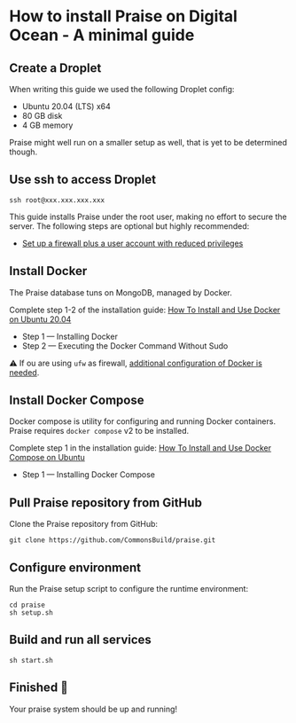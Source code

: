 # How to install Praise on Digital Ocean - A minimal guide

## Create a Droplet

When writing this guide we used the following Droplet config:

- Ubuntu 20.04 (LTS) x64
- 80 GB disk
- 4 GB memory

Praise might well run on a smaller setup as well, that is yet to be determined though.

## Use ssh to access Droplet

```
ssh root@xxx.xxx.xxx.xxx
```

This guide installs Praise under the root user, making no effort to secure the server. The following steps are optional but highly recommended:

- [Set up a firewall plus a user account with reduced privileges](digital-ocean-initial-setup.md)

## Install Docker

The Praise database tuns on MongoDB, managed by Docker.

Complete step 1-2 of the installation guide: [How To Install and Use Docker on Ubuntu 20.04](https://www.digitalocean.com/community/tutorials/how-to-install-and-use-docker-on-ubuntu-20-04)

- Step 1 — Installing Docker
- Step 2 — Executing the Docker Command Without Sudo

⚠ If ou are using `ufw` as firewall, [additional configuration of Docker is needed](configure-ufw-for-docker.md).

## Install Docker Compose

Docker compose is utility for configuring and running Docker containers. Praise requires `docker compose` v2 to be installed.

Complete step 1 in the installation guide: [How To Install and Use Docker Compose on Ubuntu](https://www.digitalocean.com/community/tutorials/how-to-install-and-use-docker-compose-on-ubuntu-22-04)

- Step 1 — Installing Docker Compose

## Pull Praise repository from GitHub

Clone the Praise repository from GitHub:

```
git clone https://github.com/CommonsBuild/praise.git
```

## Configure environment

Run the Praise setup script to configure the runtime environment:

```
cd praise
sh setup.sh
```

## Build and run all services

```
sh start.sh
```

## Finished 🎉

Your praise system should be up and running!
